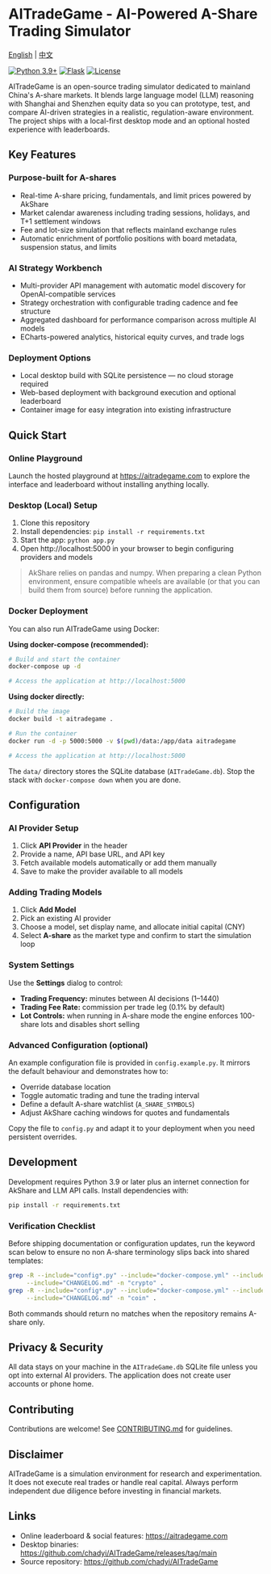 # AITradeGame - AI-Powered A-Share Trading Simulator

[English](README.md) | [中文](README_ZH.md)

[![Python 3.9+](https://img.shields.io/badge/python-3.9+-blue.svg)](https://www.python.org/downloads/)
[![Flask](https://img.shields.io/badge/flask-3.0+-green.svg)](https://flask.palletsprojects.com/)
[![License](https://img.shields.io/badge/license-MIT-blue.svg)](LICENSE)

AITradeGame is an open-source trading simulator dedicated to mainland China's A-share markets. It blends large language model (LLM) reasoning with Shanghai and Shenzhen equity data so you can prototype, test, and compare AI-driven strategies in a realistic, regulation-aware environment. The project ships with a local-first desktop mode and an optional hosted experience with leaderboards.

## Key Features

### Purpose-built for A-shares
- Real-time A-share pricing, fundamentals, and limit prices powered by AkShare
- Market calendar awareness including trading sessions, holidays, and T+1 settlement windows
- Fee and lot-size simulation that reflects mainland exchange rules
- Automatic enrichment of portfolio positions with board metadata, suspension status, and limits

### AI Strategy Workbench
- Multi-provider API management with automatic model discovery for OpenAI-compatible services
- Strategy orchestration with configurable trading cadence and fee structure
- Aggregated dashboard for performance comparison across multiple AI models
- ECharts-powered analytics, historical equity curves, and trade logs

### Deployment Options
- Local desktop build with SQLite persistence — no cloud storage required
- Web-based deployment with background execution and optional leaderboard
- Container image for easy integration into existing infrastructure

## Quick Start

### Online Playground
Launch the hosted playground at https://aitradegame.com to explore the interface and leaderboard without installing anything locally.

### Desktop (Local) Setup
1. Clone this repository
2. Install dependencies: `pip install -r requirements.txt`
3. Start the app: `python app.py`
4. Open http://localhost:5000 in your browser to begin configuring providers and models

> AkShare relies on pandas and numpy. When preparing a clean Python environment, ensure compatible wheels are available (or that you can build them from source) before running the application.

### Docker Deployment
You can also run AITradeGame using Docker:

**Using docker-compose (recommended):**
```bash
# Build and start the container
docker-compose up -d

# Access the application at http://localhost:5000
```

**Using docker directly:**
```bash
# Build the image
docker build -t aitradegame .

# Run the container
docker run -d -p 5000:5000 -v $(pwd)/data:/app/data aitradegame

# Access the application at http://localhost:5000
```

The `data/` directory stores the SQLite database (`AITradeGame.db`). Stop the stack with `docker-compose down` when you are done.

## Configuration

### AI Provider Setup
1. Click **API Provider** in the header
2. Provide a name, API base URL, and API key
3. Fetch available models automatically or add them manually
4. Save to make the provider available to all models

### Adding Trading Models
1. Click **Add Model**
2. Pick an existing AI provider
3. Choose a model, set display name, and allocate initial capital (CNY)
4. Select **A-share** as the market type and confirm to start the simulation loop

### System Settings
Use the **Settings** dialog to control:
- **Trading Frequency:** minutes between AI decisions (1–1440)
- **Trading Fee Rate:** commission per trade leg (0.1% by default)
- **Lot Controls:** when running in A-share mode the engine enforces 100-share lots and disables short selling

### Advanced Configuration (optional)
An example configuration file is provided in `config.example.py`. It mirrors the default behaviour and demonstrates how to:
- Override database location
- Toggle automatic trading and tune the trading interval
- Define a default A-share watchlist (`A_SHARE_SYMBOLS`)
- Adjust AkShare caching windows for quotes and fundamentals

Copy the file to `config.py` and adapt it to your deployment when you need persistent overrides.

## Development

Development requires Python 3.9 or later plus an internet connection for AkShare and LLM API calls. Install dependencies with:

```bash
pip install -r requirements.txt
```

### Verification Checklist
Before shipping documentation or configuration updates, run the keyword scan below to ensure no non A-share terminology slips back into shared templates:

```bash
grep -R --include="config*.py" --include="docker-compose.yml" --include="Dockerfile" \
     --include="CHANGELOG.md" -n "crypto" .
grep -R --include="config*.py" --include="docker-compose.yml" --include="Dockerfile" \
     --include="CHANGELOG.md" -n "coin" .
```

Both commands should return no matches when the repository remains A-share only.

## Privacy & Security
All data stays on your machine in the `AITradeGame.db` SQLite file unless you opt into external AI providers. The application does not create user accounts or phone home.

## Contributing
Contributions are welcome! See [CONTRIBUTING.md](CONTRIBUTING.md) for guidelines.

## Disclaimer
AITradeGame is a simulation environment for research and experimentation. It does not execute real trades or handle real capital. Always perform independent due diligence before investing in financial markets.

## Links
- Online leaderboard & social features: https://aitradegame.com
- Desktop binaries: https://github.com/chadyi/AITradeGame/releases/tag/main
- Source repository: https://github.com/chadyi/AITradeGame
